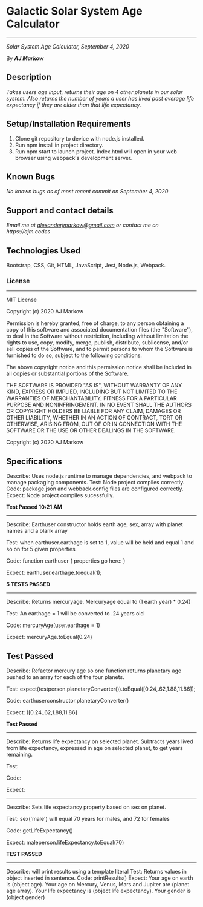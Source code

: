 # Galactic Solar System Age Calculator

---

_Solar System Age Calculator, September 4, 2020_

By **_AJ Markow_**

## Description

_Takes users age input, returns their age on 4 other planets in our solar system. Also returns the number of years a user has lived past average life expectancy if they are older than that life expectancy._

## Setup/Installation Requirements

1. Clone git repository to device with node.js installed.
2. Run npm install in project directory.
3. Run npm start to launch project. Index.html will open in your web browser using webpack's development server.

## Known Bugs

_No known bugs as of most recent commit on September 4, 2020_

## Support and contact details

_Email me at alexanderjmarkow@gmail.com or contact me on https://ajm.codes_

## Technologies Used

Bootstrap, CSS, Git, HTML, JavaScript, Jest, Node.js, Webpack.

### License

---

MIT License

Copyright (c) 2020 AJ Markow

Permission is hereby granted, free of charge, to any person obtaining a copy
of this software and associated documentation files (the "Software"), to deal
in the Software without restriction, including without limitation the rights
to use, copy, modify, merge, publish, distribute, sublicense, and/or sell
copies of the Software, and to permit persons to whom the Software is
furnished to do so, subject to the following conditions:

The above copyright notice and this permission notice shall be included in all
copies or substantial portions of the Software.

THE SOFTWARE IS PROVIDED "AS IS", WITHOUT WARRANTY OF ANY KIND, EXPRESS OR
IMPLIED, INCLUDING BUT NOT LIMITED TO THE WARRANTIES OF MERCHANTABILITY,
FITNESS FOR A PARTICULAR PURPOSE AND NONINFRINGEMENT. IN NO EVENT SHALL THE
AUTHORS OR COPYRIGHT HOLDERS BE LIABLE FOR ANY CLAIM, DAMAGES OR OTHER
LIABILITY, WHETHER IN AN ACTION OF CONTRACT, TORT OR OTHERWISE, ARISING FROM,
OUT OF OR IN CONNECTION WITH THE SOFTWARE OR THE USE OR OTHER DEALINGS IN THE
SOFTWARE.

Copyright (c) 2020 AJ Markow

## Specifications

Describe: Uses node.js runtime to manage dependencies, and webpack to manage packaging components.
Test: Node project compiles correctly.
Code: package.json and webback.config files are configured correctly.
Expect: Node project compiles sucessfully.

**Test Passed 10:21 AM**

---

Describe: Earthuser constructor holds earth age, sex, array with planet names and a blank array

Test: when earthuser.earthage is set to 1, value will be held and equal 1 and so on for 5 given properties

Code: function earthuser {
properties go here:
}

Expect: earthuser.earthage.toequal(1);

**5 TESTS PASSED**

---

Describe: Returns mercuryage. Mercuryage equal to (1 earth year) \* 0.24)

Test: An earthage = 1 will be converted to .24 years old

Code: mercuryAge(user.earthage = 1)

Expect: mercuryAge.toEqual(0.24)

## **Test Passed**

Describe: Refactor mercury age so one function returns planetary age pushed to an array for each of the four planets.

Test: expect(testperson.planetaryConverter()).toEqual([0.24,.62,1.88,11.86]);

Code: earthuserconstructor.planetaryConverter()

Expect: ([0.24,.62,1.88,11.86]

**Test Passed**

---

Describe: Returns life expectancy on selected planet. Subtracts years lived from life expectancy, expressed in age on selected planet, to get years remaining.

Test:

Code:

Expect:

---

Describe: Sets life expectancy property based on sex
on planet.

Test: sex('male') will equal 70 years for males, and 72 for females

Code: getLifeExpectancy()

Expect: maleperson.lifeExpectancy.toEqual(70)

**TEST PASSED**

---

Describe: will print results using a template literal
Test: Returns values in object inserted in sentence.
Code: printResults()
Expect: Your age on earth is (object age). Your age on Mercury, Venus, Mars and Jupiter are (planet age array). Your life expectancy is (object life expectancy). Your gender is (object gender)
